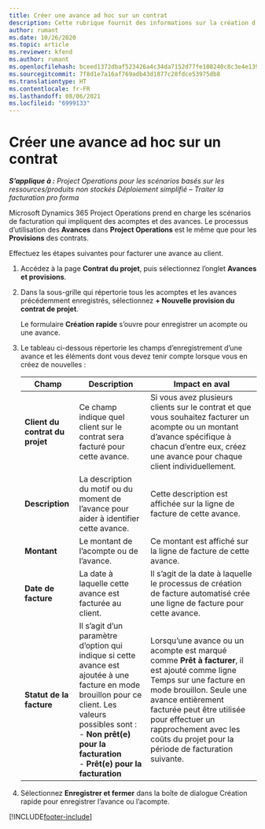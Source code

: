 ```yaml
---
title: Créer une avance ad hoc sur un contrat
description: Cette rubrique fournit des informations sur la création d’une avance sur un contrat, le cas échéant.
author: rumant
ms.date: 10/26/2020
ms.topic: article
ms.reviewer: kfend
ms.author: rumant
ms.openlocfilehash: bceed1372dbaf523426a4c34da7152d77fe108240c8c3e4e1390c43b1cf536a4
ms.sourcegitcommit: 7f8d1e7a16af769adb43d1877c28fdce53975db8
ms.translationtype: HT
ms.contentlocale: fr-FR
ms.lasthandoff: 08/06/2021
ms.locfileid: "6999133"
---
```

# <a name="creating-an-ad-hoc-advance-on-a-contract"></a>Créer une avance ad hoc sur un contrat

_**S’applique à :** Project Operations pour les scénarios basés sur les ressources/produits non stockés Déploiement simplifié – Traiter la facturation pro forma_

Microsoft Dynamics 365 Project Operations prend en charge les scénarios de facturation qui impliquent des acomptes et des avances. Le processus d’utilisation des **Avances** dans **Project Operations** est le même que pour les **Provisions** des contrats. 

Effectuez les étapes suivantes pour facturer une avance au client.

1. Accédez à la page **Contrat du projet**, puis sélectionnez l’onglet **Avances et provisions**.
2. Dans la sous-grille qui répertorie tous les acomptes et les avances précédemment enregistrés, sélectionnez **+ Nouvelle provision du contrat de projet**. 

    Le formulaire **Création rapide** s’ouvre pour enregistrer un acompte ou une avance.
    
3. Le tableau ci-dessous répertorie les champs d’enregistrement d’une avance et les éléments dont vous devez tenir compte lorsque vous en créez de nouvelles :

    | Champ | Description | Impact en aval |
    | --- | --- | --- |
    | **Client du contrat du projet** | Ce champ indique quel client sur le contrat sera facturé pour cette avance. | Si vous avez plusieurs clients sur le contrat et que vous souhaitez facturer un acompte ou un montant d’avance spécifique à chacun d’entre eux, créez une avance pour chaque client individuellement. |
    | **Description** | La description du motif ou du moment de l’avance pour aider à identifier cette avance. | Cette description est affichée sur la ligne de facture de cette avance. |
    | **Montant** | Le montant de l’acompte ou de l’avance. | Ce montant est affiché sur la ligne de facture de cette avance. |
    | **Date de facture** | La date à laquelle cette avance est facturée au client. | Il s’agit de la date à laquelle le processus de création de facture automatisé crée une ligne de facture pour cette avance. |
    | **Statut de la facture** | Il s’agit d’un paramètre d’option qui indique si cette avance est ajoutée à une facture en mode brouillon pour ce client. Les valeurs possibles sont :</br>- **Non prêt(e) pour la facturation**</br>- **Prêt(e) pour la facturation** | Lorsqu’une avance ou un acompte est marqué comme **Prêt à facturer**, il est ajouté comme ligne Temps sur une facture en mode brouillon. Seule une avance entièrement facturée peut être utilisée pour effectuer un rapprochement avec les coûts du projet pour la période de facturation suivante. |

4. Sélectionnez **Enregistrer et fermer** dans la boîte de dialogue Création rapide pour enregistrer l’avance ou l’acompte.


[!INCLUDE[footer-include](../../includes/footer-banner.md)]